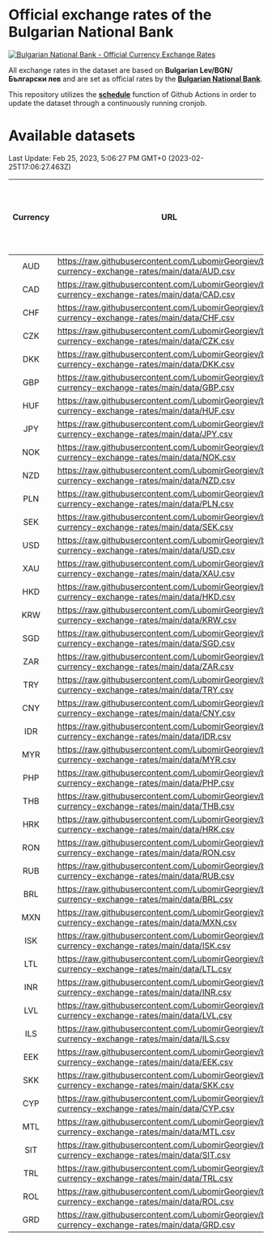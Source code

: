 # Official exchange rates of the Bulgarian National Bank

[![Bulgarian National Bank - Official Currency Exchange Rates](https://github.com/LubomirGeorgiev/bnb-currency-exchange-rates/actions/workflows/update-rates.yml/badge.svg?branch=main)](https://github.com/LubomirGeorgiev/bnb-currency-exchange-rates/actions/workflows/update-rates.yml)

All exchange rates in the dataset are based on **Bulgarian Lev/BGN/Български лев** and are set as official rates by the [**Bulgarian National Bank**](https://www.bnb.bg/Statistics/StExternalSector/StExchangeRates/StERForeignCurrencies/index.htm?toLang=_EN).

This repository utilizes the [**schedule**](https://docs.github.com/en/actions/reference/events-that-trigger-workflows) function of Github Actions in order to update the dataset through a continuously running cronjob.

# Available datasets

<!-- START LINKS (DO NOT EVER FU*ING DELETE THIS COMMENT FOR THE LOVE OF YOUR LIFE!!! IF YOU ARE CURIOS HOW IT WORKS, YOU CAN HAVE A LOOK AT ./src/updateReadme.ts) -->

Last Update: Feb 25, 2023, 5:06:27 PM GMT+0 (2023-02-25T17:06:27.463Z)

| Currency | URL                                                                                             | Number of records | Number of missing days that were filled in |
| :------: | ----------------------------------------------------------------------------------------------- | :---------------: | :----------------------------------------: |
|   AUD    | https://raw.githubusercontent.com/LubomirGeorgiev/bnb-currency-exchange-rates/main/data/AUD.csv |       8420        |                    2602                    |
|   CAD    | https://raw.githubusercontent.com/LubomirGeorgiev/bnb-currency-exchange-rates/main/data/CAD.csv |       8420        |                    2602                    |
|   CHF    | https://raw.githubusercontent.com/LubomirGeorgiev/bnb-currency-exchange-rates/main/data/CHF.csv |       8420        |                    2602                    |
|   CZK    | https://raw.githubusercontent.com/LubomirGeorgiev/bnb-currency-exchange-rates/main/data/CZK.csv |       8420        |                    2602                    |
|   DKK    | https://raw.githubusercontent.com/LubomirGeorgiev/bnb-currency-exchange-rates/main/data/DKK.csv |       8420        |                    2602                    |
|   GBP    | https://raw.githubusercontent.com/LubomirGeorgiev/bnb-currency-exchange-rates/main/data/GBP.csv |       8420        |                    2602                    |
|   HUF    | https://raw.githubusercontent.com/LubomirGeorgiev/bnb-currency-exchange-rates/main/data/HUF.csv |       8420        |                    2602                    |
|   JPY    | https://raw.githubusercontent.com/LubomirGeorgiev/bnb-currency-exchange-rates/main/data/JPY.csv |       8420        |                    2602                    |
|   NOK    | https://raw.githubusercontent.com/LubomirGeorgiev/bnb-currency-exchange-rates/main/data/NOK.csv |       8420        |                    2602                    |
|   NZD    | https://raw.githubusercontent.com/LubomirGeorgiev/bnb-currency-exchange-rates/main/data/NZD.csv |       8420        |                    2602                    |
|   PLN    | https://raw.githubusercontent.com/LubomirGeorgiev/bnb-currency-exchange-rates/main/data/PLN.csv |       8420        |                    2602                    |
|   SEK    | https://raw.githubusercontent.com/LubomirGeorgiev/bnb-currency-exchange-rates/main/data/SEK.csv |       8420        |                    2602                    |
|   USD    | https://raw.githubusercontent.com/LubomirGeorgiev/bnb-currency-exchange-rates/main/data/USD.csv |       8420        |                    2602                    |
|   XAU    | https://raw.githubusercontent.com/LubomirGeorgiev/bnb-currency-exchange-rates/main/data/XAU.csv |       8420        |                    2604                    |
|   HKD    | https://raw.githubusercontent.com/LubomirGeorgiev/bnb-currency-exchange-rates/main/data/HKD.csv |       8122        |                    2515                    |
|   KRW    | https://raw.githubusercontent.com/LubomirGeorgiev/bnb-currency-exchange-rates/main/data/KRW.csv |       8122        |                    2515                    |
|   SGD    | https://raw.githubusercontent.com/LubomirGeorgiev/bnb-currency-exchange-rates/main/data/SGD.csv |       8122        |                    2515                    |
|   ZAR    | https://raw.githubusercontent.com/LubomirGeorgiev/bnb-currency-exchange-rates/main/data/ZAR.csv |       8122        |                    2515                    |
|   TRY    | https://raw.githubusercontent.com/LubomirGeorgiev/bnb-currency-exchange-rates/main/data/TRY.csv |       6602        |                    2043                    |
|   CNY    | https://raw.githubusercontent.com/LubomirGeorgiev/bnb-currency-exchange-rates/main/data/CNY.csv |       6482        |                    2007                    |
|   IDR    | https://raw.githubusercontent.com/LubomirGeorgiev/bnb-currency-exchange-rates/main/data/IDR.csv |       6482        |                    2007                    |
|   MYR    | https://raw.githubusercontent.com/LubomirGeorgiev/bnb-currency-exchange-rates/main/data/MYR.csv |       6482        |                    2007                    |
|   PHP    | https://raw.githubusercontent.com/LubomirGeorgiev/bnb-currency-exchange-rates/main/data/PHP.csv |       6482        |                    2007                    |
|   THB    | https://raw.githubusercontent.com/LubomirGeorgiev/bnb-currency-exchange-rates/main/data/THB.csv |       6482        |                    2007                    |
|   HRK    | https://raw.githubusercontent.com/LubomirGeorgiev/bnb-currency-exchange-rates/main/data/HRK.csv |       6426        |                    1990                    |
|   RON    | https://raw.githubusercontent.com/LubomirGeorgiev/bnb-currency-exchange-rates/main/data/RON.csv |       6424        |                    1990                    |
|   RUB    | https://raw.githubusercontent.com/LubomirGeorgiev/bnb-currency-exchange-rates/main/data/RUB.csv |       6122        |                    1893                    |
|   BRL    | https://raw.githubusercontent.com/LubomirGeorgiev/bnb-currency-exchange-rates/main/data/BRL.csv |       5514        |                    1712                    |
|   MXN    | https://raw.githubusercontent.com/LubomirGeorgiev/bnb-currency-exchange-rates/main/data/MXN.csv |       5514        |                    1712                    |
|   ISK    | https://raw.githubusercontent.com/LubomirGeorgiev/bnb-currency-exchange-rates/main/data/ISK.csv |       5419        |                    1679                    |
|   LTL    | https://raw.githubusercontent.com/LubomirGeorgiev/bnb-currency-exchange-rates/main/data/LTL.csv |       5152        |                    1581                    |
|   INR    | https://raw.githubusercontent.com/LubomirGeorgiev/bnb-currency-exchange-rates/main/data/INR.csv |       5145        |                    1596                    |
|   LVL    | https://raw.githubusercontent.com/LubomirGeorgiev/bnb-currency-exchange-rates/main/data/LVL.csv |       4789        |                    1469                    |
|   ILS    | https://raw.githubusercontent.com/LubomirGeorgiev/bnb-currency-exchange-rates/main/data/ILS.csv |       4423        |                    1379                    |
|   EEK    | https://raw.githubusercontent.com/LubomirGeorgiev/bnb-currency-exchange-rates/main/data/EEK.csv |       3994        |                    1220                    |
|   SKK    | https://raw.githubusercontent.com/LubomirGeorgiev/bnb-currency-exchange-rates/main/data/SKK.csv |       2972        |                    914                     |
|   CYP    | https://raw.githubusercontent.com/LubomirGeorgiev/bnb-currency-exchange-rates/main/data/CYP.csv |       2902        |                    886                     |
|   MTL    | https://raw.githubusercontent.com/LubomirGeorgiev/bnb-currency-exchange-rates/main/data/MTL.csv |       2604        |                    799                     |
|   SIT    | https://raw.githubusercontent.com/LubomirGeorgiev/bnb-currency-exchange-rates/main/data/SIT.csv |       2540        |                    776                     |
|   TRL    | https://raw.githubusercontent.com/LubomirGeorgiev/bnb-currency-exchange-rates/main/data/TRL.csv |       1816        |                    557                     |
|   ROL    | https://raw.githubusercontent.com/LubomirGeorgiev/bnb-currency-exchange-rates/main/data/ROL.csv |       1698        |                    525                     |
|   GRD    | https://raw.githubusercontent.com/LubomirGeorgiev/bnb-currency-exchange-rates/main/data/GRD.csv |        357        |                    105                     |

<!-- END LINKS (DO NOT EVER FU*ING DELETE THIS COMMENT FOR THE LOVE OF YOUR LIFE!!! IF YOU ARE CURIOS HOW IT WORKS, YOU CAN HAVE A LOOK AT ./src/updateReadme.ts) -->
